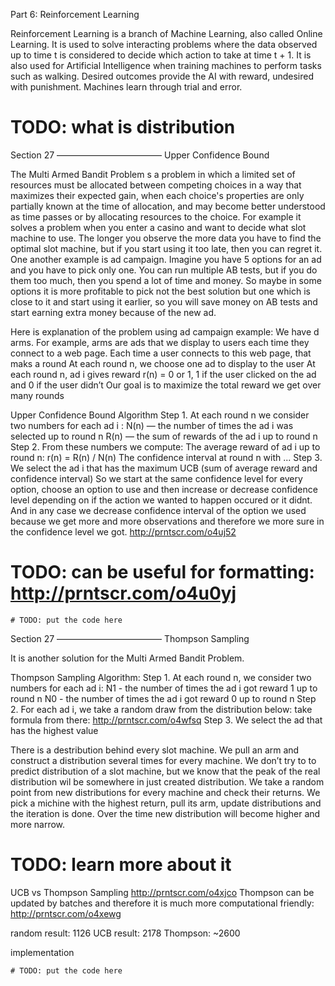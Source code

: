 Part 6: Reinforcement Learning

Reinforcement Learning is a branch of Machine Learning, also called Online Learning. It is used to solve interacting problems where the data observed up to time t is considered to decide which action to take at time t + 1. It is also used for Artificial Intelligence when training machines to perform tasks such as walking. Desired outcomes provide the AI with reward, undesired with punishment. Machines learn through trial and error.

# TODO: what is distribution

Section 27
————————————
Upper Confidence Bound

The Multi Armed Bandit Problem s a problem in which a limited set of resources must be allocated between competing choices in a way that maximizes their expected gain, when each choice's properties are only partially known at the time of allocation, and may become better understood as time passes or by allocating resources to the choice. For example it solves a problem when you enter a casino and want to decide what slot machine to use. The longer you observe the more data you have to find the optimal slot machine, but if you start using it too late, then you can regret it.
One another example is ad campaign. Imagine you have 5 options for an ad and you have to pick only one. You can run multiple AB tests, but if you do them too much, then you spend a lot of time and money. So maybe in some options it is more profitable to pick not the best solution but one which is close to it and start using it earlier, so you will save money on AB tests and start earning extra money because of the new ad.

Here is explanation of the problem using ad campaign example:
We have d arms. For example, arms are ads that we display to users each time they connect to a web page.
Each time a user connects to this web page, that maks a round
At each round n, we choose one ad to display to the user
At each round n, ad i gives reward r(n) = 0 or 1, 1 if the user clicked on the ad and 0 if the user didn’t
Our goal is to maximize the total reward we get over many rounds

Upper Confidence Bound Algorithm
Step 1. At each round n we consider two numbers for each ad i :
            N(n)  —  the number of times the ad i was selected up to round n
            R(n)  —  the sum of rewards of the ad i up to round n
Step 2. From these numbers we compute:
            The average reward of ad i up to round n:   r(n) = R(n) / N(n)
            The confidence interval at round n with ...
Step 3. We select the ad i that has the maximum UCB (sum of average reward and confidence interval)
So we start at the same confidence level for every option, choose an option to use and then increase or decrease confidence level depending on if the action we wanted to happen occured or it didnt. And in any case we decrease confidence interval of the option we used because we get more and more observations and therefore we more sure in the confidence level we got.
http://prntscr.com/o4uj52
# TODO: can be useful for formatting: http://prntscr.com/o4u0yj

```
# TODO: put the code here
```

Section 27
————————————
Thompson Sampling

It is another solution for the Multi Armed Bandit Problem.

Thompson Sampling Algorithm:
Step 1. At each round n, we consider two numbers for each ad i:
            N1  -  the number of times the ad i got reward 1 up to round n
            N0  -  the number of times the ad i got reward 0 up to round n
Step 2. For each ad i, we take a random draw from the distribution below: take formula from there: http://prntscr.com/o4wfsq
Step 3. We select the ad that has the highest value

There is a destribution behind every slot machine. We pull an arm and construct a distribution several times for every machine. We don’t try to to predict distribution of a slot machine, but we know that the peak of the real distribution wil be somewhere in just created distribution. We take a random point from new distributions for every machine and check their returns. We pick a michine with the highest return, pull its arm, update distributions and the iteration is done.
Over the time new distribution will become higher and more narrow.

# TODO: learn more about it

UCB vs Thompson Sampling
http://prntscr.com/o4xjco
Thompson can be updated by batches and therefore it is much more computational friendly: http://prntscr.com/o4xewg

random result: 1126
UCB result: 2178
Thompson: ~2600

implementation
```
# TODO: put the code here
```
